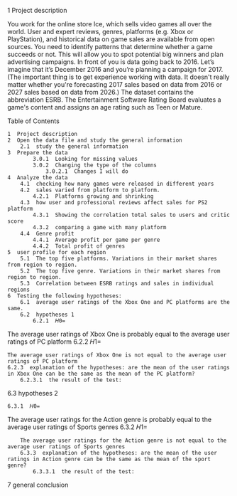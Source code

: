 1  Project description

You work for the online store Ice, which sells video games all over the world. User and expert reviews, genres, platforms (e.g. Xbox or PlayStation), and historical data on game sales are available from open sources. You need to identify patterns that determine whether a game succeeds or not. This will allow you to spot potential big winners and plan advertising campaigns. In front of you is data going back to 2016. Let’s imagine that it’s December 2016 and you’re planning a campaign for 2017. (The important thing is to get experience working with data. It doesn't really matter whether you're forecasting 2017 sales based on data from 2016 or 2027 sales based on data from 2026.) The dataset contains the abbreviation ESRB. The Entertainment Software Rating Board evaluates a game's content and assigns an age rating such as Teen or Mature.

Table of Contents

    1  Project description
    2  Open the data file and study the general information
        2.1  study the general information
    3  Prepare the data
            3.0.1  Looking for missing values
            3.0.2  Changing the type of the columns
                3.0.2.1  Changes I will do
    4  Analyze the data
        4.1  checking how many games were released in different years
        4.2  sales varied from platform to platform.
            4.2.1  Platforms growing and shrinking
        4.3  how user and professional reviews affect sales for PS2 platform
            4.3.1  Showing the correlation total sales to users and critic score
            4.3.2  comparing a game with many platform
        4.4  Genre profit
            4.4.1  Average profit per game per genre
            4.4.2  Total profit of genres
    5  user profile for each region
        5.1  The top five platforms. Variations in their market shares from region to region.
        5.2  The top five genre. Variations in their market shares from region to region.
        5.3  Correlation between ESRB ratings and sales in individual regions
    6  Testing the following hypotheses:
        6.1  average user ratings of the Xbox One and PC platforms are the same.
        6.2  hypotheses 1
            6.2.1  𝐻0=

The average user ratings of Xbox One is probably equal to the average user ratings of PC platform
6.2.2  𝐻1=

    The average user ratings of Xbox One is not equal to the average user ratings of PC platform
    6.2.3  explanation of the hypotheses: are the mean of the user ratings in Xbox One can be the same as the mean of the PC platform?
        6.2.3.1  the result of the test:

6.3  hypotheses 2

    6.3.1  𝐻0=

The average user ratings for the Action genre is probably equal to the average user ratings of Sports genres
6.3.2  𝐻1=

        The average user ratings for the Action genre is not equal to the average user ratings of Sports genres
        6.3.3  explanation of the hypotheses: are the mean of the user ratings in Action genre can be the same as the mean of the sport genre?
            6.3.3.1  the result of the test:

7  general conclusion